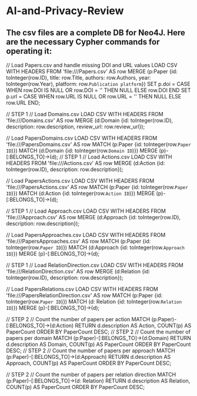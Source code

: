 # AI-and-Privacy-Review
The csv files are a complete DB for Neo4J.
Here are the necessary Cypher commands for operating it:
--------------------------------------------------------
// Load Papers.csv and handle missing DOI and URL values
LOAD CSV WITH HEADERS FROM 'file:///Papers.csv' AS row
MERGE (p:Paper {id: toInteger(row.ID), title: row.Title, authors: row.Authors, year: toInteger(row.Year), platform: row.`Publication platform`})
SET p.doi = CASE WHEN row.DOI IS NULL OR row.DOI = '' THEN NULL ELSE row.DOI END
SET p.url = CASE WHEN row.URL IS NULL OR row.URL = '' THEN NULL ELSE row.URL END;

// STEP 1
// Load Domains.csv
LOAD CSV WITH HEADERS FROM 'file:///Domains.csv' AS row
MERGE (d:Domain {id: toInteger(row.ID), description: row.description, review_url: row.review_url});

// Load PapersDomains.csv
LOAD CSV WITH HEADERS FROM 'file:///PapersDomains.csv' AS row
MATCH (p:Paper {id: toInteger(row.`Paper ID`)})
MATCH (d:Domain {id: toInteger(row.`Domain ID`)})
MERGE (p)-[:BELONGS_TO]->(d);
// STEP 1
// Load Actions.csv
LOAD CSV WITH HEADERS FROM 'file:///Actions.csv' AS row
MERGE (d:Action {id: toInteger(row.ID), description: row.description});

// Load PapersActions.csv
LOAD CSV WITH HEADERS FROM 'file:///PapersActions.csv' AS row
MATCH (p:Paper {id: toInteger(row.`Paper ID`)})
MATCH (d:Action {id: toInteger(row.`Action ID`)})
MERGE (p)-[:BELONGS_TO]->(d);

// STEP 1
// Load Approach.csv
LOAD CSV WITH HEADERS FROM 'file:///Approach.csv' AS row
MERGE (d:Approach {id: toInteger(row.ID), description: row.description});

// Load PapersApproaches.csv
LOAD CSV WITH HEADERS FROM 'file:///PapersApproaches.csv' AS row
MATCH (p:Paper {id: toInteger(row.`Paper ID`)})
MATCH (d:Approach {id: toInteger(row.`Approach ID`)})
MERGE (p)-[:BELONGS_TO]->(d);

// STEP 1
// Load RelationDirection.csv
LOAD CSV WITH HEADERS FROM 'file:///RelationDirection.csv' AS row
MERGE (d:Relation {id: toInteger(row.ID), description: row.description});

// Load PapersRelations.csv
LOAD CSV WITH HEADERS FROM 'file:///PapersRelationDirection.csv' AS row
MATCH (p:Paper {id: toInteger(row.`Paper ID`)})
MATCH (d: Relation {id: toInteger(row.`Relation ID`)})
MERGE (p)-[:BELONGS_TO]->(d);



// STEP 2
// Count the number of papers per action
MATCH (p:Paper)-[:BELONGS_TO]->(d:Action)
RETURN d.description AS Action, COUNT(p) AS PaperCount
ORDER BY PaperCount DESC;
// STEP 2
// Count the number of papers per domain
MATCH (p:Paper)-[:BELONGS_TO]->(d:Domain)
RETURN d.description AS Domain, COUNT(p) AS PaperCount
ORDER BY PaperCount DESC;
// STEP 2
// Count the number of papers per approach
MATCH (p:Paper)-[:BELONGS_TO]->(d:Approach)
RETURN d.description AS Approach, COUNT(p) AS PaperCount
ORDER BY PaperCount DESC;

// STEP 2
// Count the number of papers per relation direction
MATCH (p:Paper)-[:BELONGS_TO]->(d: Relation)
RETURN d.description AS Relation, COUNT(p) AS PaperCount
ORDER BY PaperCount DESC;

